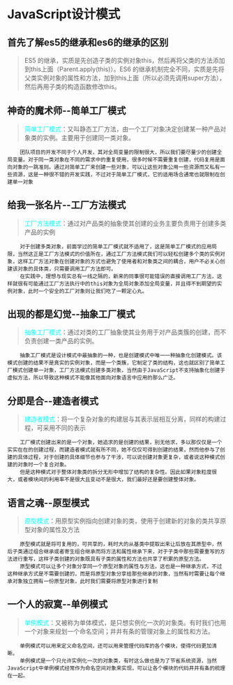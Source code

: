 # JavaScript设计模式
## 首先了解es5的继承和es6的继承的区别
> ES5 的继承，实质是先创造子类的实例对象this，然后再将父类的方法添加到this上面（Parent.apply(this)）。ES6 的继承机制完全不同，实质是先将父类实例对象的属性和方法，加到this上面（所以必须先调用super方法），然后再用子类的构造函数修改this。
## 神奇的魔术师--简单工厂模式
> <font color='cyan'>简单工厂模式</font>：又叫静态工厂方法，由一个工厂对象决定创建某一种产品对象类的实例。主要用于创建同一类对象。

        团队项目的开发不同于个人开发，其对全局变量的限制很大，所以我们要尽量少的创建全局变量。对于同一类对象在不同的需求中的重复使用，很多时候不需要重复创建，代码复用是面向对象的一跳准则。通过对简单工厂来创建一些对象，可以让这些对象公用一些资源而又私有一些资源，这是一种很不错的开发实践，不过对于简单工厂模式，它的适用场合通常也就限制在创建单一对象

## 给我一张名片--工厂方法模式
> <font color='cyan'>工厂方法模式</font>：通过对产品类的抽象使其创建的业务主要负责用于创建多类产品的实例
    
        对于创建多类对象，前面学过的简单工厂模式就不适用了，这是简单工厂模式的应用局限，当然这正是工厂方法模式的价值所在，通过工厂方法模式我们可以轻松创建多个类的实例对象，这样工厂方法对象在创建对象的方式也避免了使用者和对象类之间的耦合，用户不必关心创建该对象的具体类，只需要调用工厂方法即可。
        在实践中，理想与现实总有一线之隔的，新来的同事很可能错误的直接调用工厂方法，这样就很有可能通过工厂方法执行中的this对象为全局对象添加全局变量，并且得不到期望的实例对象，此时一个安全的工厂对象则让我们吃了一颗定心丸。

## 出现的都是幻觉--抽象工厂模式
> <font color='cyan'>抽象工厂模式</font>：通过对类的工厂抽象使其业务用于对产品类簇的创建，而不负责创建一类产品的实例。
    
        抽象工厂模式是设计模式中最抽象的一种，也是创建模式中唯一一种抽象化创建模式。该模式创建的结果不是真实的实例对象，而是一个类簇，它制定了类的结构，这也就区别了简单工厂模式创建单一对象，工厂方法模式创建多类对象，当然由于JavaScript不支持抽象化创建于虚拟方法，所以导致这种模式不能像其他面向对象语言中应用的那么广泛。

## 分即是合--建造者模式
> <font color='cyan'>建造者模式</font>：将一个复杂对象的构建层与其表示层相互分离，同样的构建过程，可采用不同的表示

        工厂模式创建出来的是一个对象，她追求的是创建的结果，别无他求，多以那仅仅是一个实实在在的创建过程，而建造者模式就有所不同，她不仅仅可得到创建的结果，然而他参与了创建的具体过程，对于创建的具体细节也参与了干涉，可以说创建对象更复杂，或者说这种模式创建的对象时一个复合对象。
        但是这种模式对于整体对象类的拆分无形中增加了结构的复杂性。因此如果对象粒度很大，或者模块间的利用率不是很大且变动不是很大，我们最好还是要创建整体对象。

## 语言之魂--原型模式
> <font color='cyan'>原型模式</font>：用原型实例指向创建对象的类，使用于创建新的对象的类共享原型对象的属性及方法

        原型模式就是将可复用的，可共享的，耗时大的从基类中提取出来让后放在其原型中，然后子类通过组合继承或者寄生组合继承而将方法和属性继承下来，对于子类中那些需要重写的方法进行重写，这样子类创建的对象既具有子类的属性和方法也共享了积累的原型方法。
        原型模式可以让多个对象分享同一个原型对象的属性与方法，这也是一种继承方式，不过这种继承方式是不需要创建的，而是将原型对象分享给那些继承的对象，当然有时需要让每个继承对象独立拥有一份原型对象，此时我们需要将原型对象进行复制
    
## 一个人的寂寞--单例模式
> <font color='cyan'>单例模式</font>：又被称为单体模式，是只想实例化一次的对象类。有时我们也用一个对象来规划一个命名空间；井井有条的管理对象上的属性和方法。

        单例模式可以用来定义命名空间，还可以用来管理代码库的各个模块，使得代码更加清晰。
        单例模式是一个只允许实例化一次的对象类，有时这么做也是为了节省系统资源，当然JavaScript中单例模式经常作为命名空间对象来实现，可以让各个模块的代码井井有条的梳理在一起。